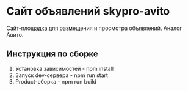 # Сайт объявлений skypro-avito

Сайт-площадка для размещения и просмотра объявлений. Аналог Авито.

## Инструкция по сборке

1. Установка зависимостей - npm install
2. Запуск dev-сервера - npm run start
3. Product-сборка - npm run build
